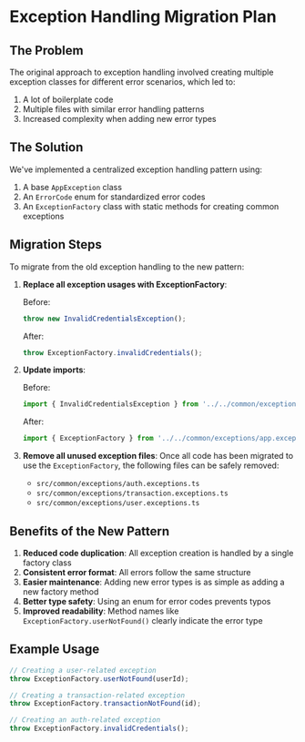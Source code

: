 # Exception Handling Migration Plan

## The Problem

The original approach to exception handling involved creating multiple exception classes for different error scenarios, which led to:
1. A lot of boilerplate code
2. Multiple files with similar error handling patterns
3. Increased complexity when adding new error types

## The Solution

We've implemented a centralized exception handling pattern using:
1. A base `AppException` class
2. An `ErrorCode` enum for standardized error codes
3. An `ExceptionFactory` class with static methods for creating common exceptions

## Migration Steps

To migrate from the old exception handling to the new pattern:

1. **Replace all exception usages with ExceptionFactory**:
   
   Before:
   ```typescript
   throw new InvalidCredentialsException();
   ```
   
   After:
   ```typescript
   throw ExceptionFactory.invalidCredentials();
   ```

2. **Update imports**:
   
   Before:
   ```typescript
   import { InvalidCredentialsException } from '../../common/exceptions/user.exceptions';
   ```
   
   After:
   ```typescript
   import { ExceptionFactory } from '../../common/exceptions/app.exception';
   ```

3. **Remove all unused exception files**:
   Once all code has been migrated to use the `ExceptionFactory`, the following files can be safely removed:
   - `src/common/exceptions/auth.exceptions.ts`
   - `src/common/exceptions/transaction.exceptions.ts` 
   - `src/common/exceptions/user.exceptions.ts`

## Benefits of the New Pattern

1. **Reduced code duplication**: All exception creation is handled by a single factory class
2. **Consistent error format**: All errors follow the same structure
3. **Easier maintenance**: Adding new error types is as simple as adding a new factory method
4. **Better type safety**: Using an enum for error codes prevents typos
5. **Improved readability**: Method names like `ExceptionFactory.userNotFound()` clearly indicate the error type

## Example Usage

```typescript
// Creating a user-related exception
throw ExceptionFactory.userNotFound(userId);

// Creating a transaction-related exception
throw ExceptionFactory.transactionNotFound(id);

// Creating an auth-related exception
throw ExceptionFactory.invalidCredentials();
``` 
